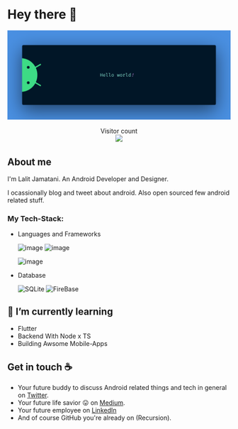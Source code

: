 # Hey there :wave:

<img src="https://raw.githubusercontent.com/lalitjamatani/lalitjamatani/master/resources/banner.png" alt="Hello world">

<p align="center"> 
  Visitor count<br>
  <img src="https://profile-counter.glitch.me/lalitjamatani/count.svg" />
</p>

## About me

 I'm Lalit Jamatani. An Android Developer and Designer. <!--An Android Engineer at [DeliveryHero](https://www..com/). Community is :heart:. Code blooded animal, 1xEngineer :stuck_out_tongue: and :coffee: lover.  -->

I ocassionally blog and tweet about android. Also open sourced few android related stuff.  


### My Tech-Stack:
* Languages and Frameworks

  ![image](https://img.shields.io/badge/C%2B%2B-232671E5?style=for-the-badge&logo=c%2B%2B&logoColor=white)
  ![image](https://img.shields.io/badge/java-%23FF9900?style=for-the-badge&logo=Java&logoColor=white)
  <!-- ![image](https://img.shields.io/badge/Dart-00599C?style=for-the-badge&logo=dart&logoColor=white) -->
  ![image](https://img.shields.io/badge/JavaScript-F7DF1E?style=for-the-badge&logo=javascript&logoColor=black)
  <!-- ![image](https://img.shields.io/badge/Flutter-4285F4?style=for-the-badge&logo=Flutter&logoColor=white) -->

<!-- * Cloud and Hosting services

  ![image](https://img.shields.io/badge/Google_Cloud-4285F4?style=for-the-badge&logo=google-cloud&logoColor=white)
  <img alt="AWS" src="https://img.shields.io/badge/AWS%20-%23FF9900.svg?&style=for-the-badge&logo=amazon-aws&logoColor=white"/> -->
<!-- 
* Backend Frameworks

  ![image](https://img.shields.io/badge/Node.js-339933?style=for-the-badge&logo=nodedotjs&logoColor=white)
  ![image](https://img.shields.io/badge/npm-CB3837?style=for-the-badge&logo=npm&logoColor=white) -->
  <!-- ![image](https://img.shields.io/badge/Typescript-%2307405e?style=for-the-badge&logo=typescript&logoColor=white)
  ![image](https://img.shields.io/badge/Express.js-000000?style=for-the-badge&logo=express&logoColor=white) -->


* Database

  <img alt="SQLite" src ="https://img.shields.io/badge/sqlite-%2307405e.svg?&style=for-the-badge&logo=sqlite&logoColor=white"/>
  <img alt="FireBase" src ="https://img.shields.io/badge/Firebase-FFCB2B?style=for-the-badge&logo=firebase&logoColor=black"/>
  <!-- <img alt="postGres" src ="https://img.shields.io/badge/PostgreSQL-000000?style=for-the-badge&logo=PostgreSQL&logoColor=white"/> -->
  <!-- <img alt="MongoDB" src ="https://img.shields.io/badge/MongoDB-4EA94B?style=for-the-badge&logo=mongodb&logoColor=white"/> -->
<!-- 
* CI (Continous integration) / CD (Continuous delivery)

  <img alt="GitHub Actions" src="https://img.shields.io/badge/github%20actions%20-%232671E5.svg?&style=for-the-badge&logo=github%20actions&logoColor=white"/> -->

## 🌱 I’m currently learning

* Flutter
* Backend With Node x TS 
* Building Awsome Mobile-Apps

## Get in touch :coffee:

- Your future buddy to discuss Android related things and tech in general on [Twitter](https://twitter.com/LalitJamatani).
- Your future life savior :stuck_out_tongue: on [Medium](https://medium.com/@lalitjamatani).
- Your future employee on [LinkedIn](https://www.linkedin.com/in/lalit-jamatani/)
- And of course GitHub you're already on (Recursion).
